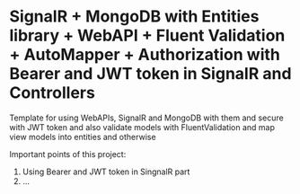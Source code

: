 # SignalR + MongoDB with Entities library + WebAPI + Fluent Validation + AutoMapper + Authorization with Bearer and JWT token in SignalR and Controllers
Template for using WebAPIs, SignalR and MongoDB with them and secure with JWT token and also validate models with FluentValidation and map view models into entities and otherwise

Important points of this project:
1) Using Bearer and JWT token in SingnalR part
2) ...
